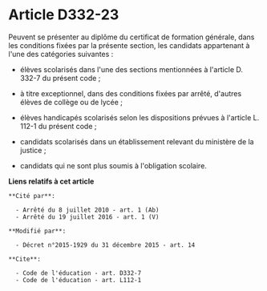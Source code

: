 # Article D332-23

Peuvent se présenter au diplôme du certificat de formation générale, dans les conditions fixées par la présente section, les
candidats appartenant à l'une des catégories suivantes :

- élèves scolarisés dans l'une des sections mentionnées à l'article D. 332-7 du présent code ;

- à titre exceptionnel, dans des conditions fixées par arrêté, d'autres élèves de collège ou de lycée ;

- élèves handicapés scolarisés selon les dispositions prévues à l'article L. 112-1 du présent code ;

- candidats scolarisés dans un établissement relevant du ministère de la justice ;

- candidats qui ne sont plus soumis à l'obligation scolaire.

**Liens relatifs à cet article**

	**Cité par**:

	  - Arrêté du 8 juillet 2010 - art. 1 (Ab)
	  - Arrêté du 19 juillet 2016 - art. 1 (V)

	**Modifié par**:

	  - Décret n°2015-1929 du 31 décembre 2015 - art. 14

	**Cite**:

	  - Code de l'éducation - art. D332-7
	  - Code de l'éducation - art. L112-1
